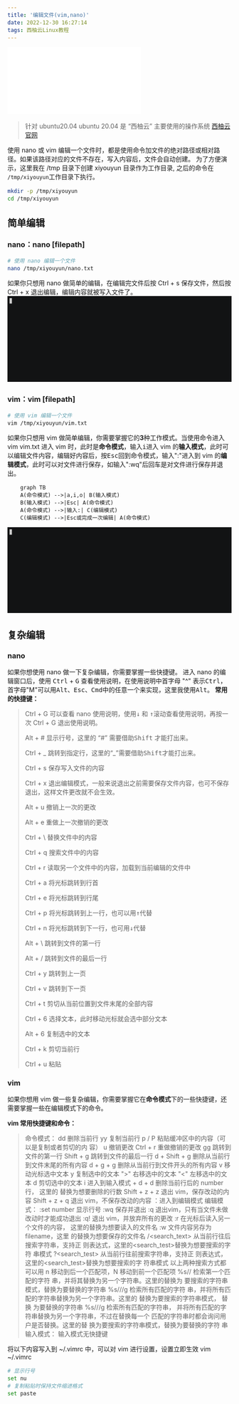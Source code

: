 ```yaml
---
title: '编辑文件(vim,nano)'
date: 2022-12-30 16:27:14
tags: 西柚云Linux教程
---
```


<iframe src="//player.bilibili.com/player.html?aid=474968672&bvid=BV1AK411U73x&cid=887434972&page=1" scrolling="no" border="0" frameborder="no" framespacing="0" allowfullscreen="true"> </iframe>

<!--more-->

> 针对 ubuntu20.04
> ubuntu 20.04 是 “西柚云” 主要使用的操作系统  [西柚云官网](https://www.xiyoucloud.net/aff/VKRWMUHQ)

使用 nano 或 vim 编辑一个文件时，都是使用命令加文件的绝对路径或相对路径。如果该路径对应的文件不存在，写入内容后，文件会自动创建。
为了方便演示，这里我在 /tmp 目录下创建 xiyouyun 目录作为工作目录, 之后的命令在 `/tmp/xiyouyun`工作目录下执行。

```bash
mkdir -p /tmp/xiyouyun
cd /tmp/xiyouyun
```

## 简单编辑
### nano：nano [filepath] 

```bash
# 使用 nano 编辑一个文件
nano /tmp/xiyouyun/nano.txt
```
如果你只想用 nano 做简单的编辑，在编辑完文件后按 Ctrl + s 保存文件，然后按 Ctrl + x 退出编辑，编辑内容就被写入文件了。
![请添加图片描述](编辑文件-vim-nano/afa24840d5cd4fc4b2996c2fc8b9f9a9.gif)

### vim：vim [filepath]

```bash
# 使用 vim 编辑一个文件
vim /tmp/xiyouyun/vim.txt
```
如果你只想用 vim 做简单编辑，你需要掌握它的**3**种工作模式。当使用命令进入 vim vim.txt 进入 vim 时，此时是**命令模式**，输入<kbd>i</kbd>进入 vim 的**输入模式**，此时可以编辑文件内容，编辑好内容后，按<kbd>Esc</kbd>回到命令模式，输入":"进入到 vim 的**编辑模式**，此时可以对文件进行保存，如输入":wq"后回车是对文件进行保存并退出。
```mermaid
	graph TB
	A(命令模式) -->|a,i,o| B(输入模式)
	B(输入模式) -->|Esc| A(命令模式)
	A(命令模式) -->|输入:| C(编辑模式)
	C(编辑模式) -->|Esc或完成一次编辑| A(命令模式)
```
![请添加图片描述](编辑文件-vim-nano/a49e4934abac460a86cbef6611f54ebc.gif)

##  复杂编辑
### nano

如果你想使用 nano 做一下复杂编辑，你需要掌握一些快捷键。
进入 nano 的编辑窗口后，使用 <kbd>Ctrl</kbd> + <kbd>G</kbd> 查看使用说明，在使用说明中首字母 "^" 表示<kbd>Ctrl</kbd>，首字母"M"可以用<kbd>Alt</kbd>、<kbd>Esc</kbd>、<kbd>Cmd</kbd>中的任意一个来实现，这里我使用<kbd>Alt</kbd>。
**常用的快捷键：**

> Ctrl + G 可以查看 nano 使用说明，使用<kbd>↓</kbd> 和 <kbd>↑</kbd>滚动查看使用说明，再按一次 Ctrl + G 退出使用说明。
>
> Alt + # 显示行号，这里的 “#” 需要借助<kbd>Shift</kbd> 才能打出来。
>
> Ctrl + _ 跳转到指定行，这里的“_”需要借助<kbd>Shift</kbd>才能打出来。
>
> Ctrl + s 保存写入文件的内容
>
> Ctrl + x 退出编辑模式，一般来说退出之前需要保存文件内容，也可不保存退出，这样文件更改就不会生效。
>
> Alt + u 撤销上一次的更改
>
> Alt + e 重做上一次撤销的更改
>
> Ctrl + \ 替换文件中的内容
>
> Ctrl + q 搜索文件中的内容
>
> Ctrl + r 读取另一个文件中的内容，加载到当前编辑的文件中
>
> 
>
> Ctrl + a 将光标跳转到行首
>
> Ctrl + e 将光标跳转到行尾
>
> Ctrl + p 将光标跳转到上一行，也可以用<kbd>↑</kbd>代替
>
> Ctrl + n 将光标跳转到下一行，也可用<kbd>↓</kbd>代替
>
> Alt + \ 跳转到文件的第一行
>
> Alt + / 跳转到文件的最后一行
>
> Ctrl + y 跳转到上一页
>
> Ctrl + v 跳转到下一页
>
> 
>
> Ctrl + t 剪切从当前位置到文件末尾的全部内容
>
> Ctrl + 6 选择文本，此时移动光标就会选中部分文本
>
> Alt + 6 复制选中的文本
>
> Ctrl + k 剪切当前行
>
> Ctrl + u 粘贴

### vim

如果你想用 vim 做一些复杂编辑，你需要掌握它在**命令模式**下的一些快捷键，还需要掌握一些在编辑模式下的命令。

**vim 常用快捷键和命令：**

> 命令模式：
> 	dd 删除当前行
> 	yy 复制当前行
> 	p / P 粘贴缓冲区中的内容（可以是复制或者剪切的内
> 	容）
> 	u 撤销更改
> 	Ctrl + r 重做撤销的更改
> 	gg 跳转到文件的第一行
> 	Shift + g 跳转到文件的最后一行
> 	d + Shift + g 删除从当前行到文件末尾的所有内容
> 	d + g + g 删除从当前行到文件开头的所有内容
> 	v 移动光标选中文本
> 	y 复制选中的文本
> 	">" 右移选中的文本
> 	"<" 左移选中的文本
> 	d 剪切选中的文本
> 	i 进入到输入模式
> 	<number> + d + d 删除当前行后的 number 行，
> 	这里的 <number> 替换为想要删除的行数
> 	Shift + z + z 退出 vim，保存改动的内容
> 	Shift + z + q 退出 vim，不保存改动的内容
> 	：进入到编辑模式
> 编辑模式：
> 	:set number 显示行号
> 	:wq 保存并退出
> 	:q 退出vim，只有当文件未做改动时才能成功退出
> 	:q! 退出 vim，并放弃所有的更改
> 	:r <filename> 在光标后读入另一个文件的内容，
> 	这里的<filename>替换为想要读入的文件名
> 	:w <filename> 文件内容另存为 filename，这里
> 	的<filename>替换为想要保存的文件名
> 	/<search_text> 从当前行往后搜索字符串，支持正
> 	则表达式，这里的<search_test>替换为想要搜索的字符
> 	串模式
> 	?<search_test> 从当前行往前搜索字符串，支持正
> 	则表达式，这里的<search_test>替换为想要搜索的字
> 	符串模式
> 	以上两种搜索方式都可以用 n 移动到后一个匹配项，N
> 	移动到前一个匹配项
> 	%s/<match>/<replace> 检索第一个匹配的字符
> 	串，并将其替换为另一个字符串。这里的<match>替换为
> 	要搜索的字符串模式，<replace>替换为要替换的字符串
> 	%s/<match>/<replace>/g 检索所有匹配的字符
> 	串，并将所有匹配的字符串替换为另一个字符串。这里的
> 	<match>替换为要搜索的字符串模式，<replace> 替换
> 	为要替换的字符串
> 	%s/<match>/<replace>/g 检索所有匹配的字符串，
> 	并将所有匹配的字符串替换为另一个字符串，不过在替换每一个
> 	匹配的字符串时都会询问用户是否替换。这里的<match>替
> 	换为要搜索的字符串模式，<replace>替换为要替换的字符
> 	串
> 输入模式：
> 	输入模式无快捷键

将以下内容写入到 ~/.vimrc 中，可以对 vim 进行设置，设置立即生效
 vim ~/.vimrc

```bash
# 显示行号
set nu
# 复制粘贴时保持文件缩进格式
set paste
```

